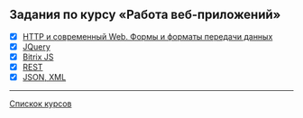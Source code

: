 ## Задания по курсу «Работа веб-приложений»

- [x] [HTTP и современный Web. Формы и форматы передачи данных](https://github.com/TomSG03/bweb-works-http)
- [x] [JQuery](https://github.com/TomSG03/bweb-works-jquery)
- [x] [Bitrix JS](https://github.com/TomSG03/bweb-works-bitrixjs)
- [x] [REST](https://github.com/TomSG03/bweb-works-rest)
- [x] [JSON, XML](https://github.com/TomSG03/bweb-works-json)

---
[Спискок курсов](https://github.com/TomSG03/Training-in-Netology)
